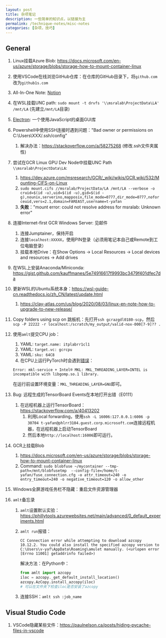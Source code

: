 ```yaml
---
layout: post
title: 杂项笔记
description: 一些简单的知识点，以链接为主
permalink: /technique-notes/misc-notes
categories: [杂项，技巧]
---
```


## General

1. Linux挂载Azure Blob: <https://docs.microsoft.com/en-us/azure/storage/blobs/storage-how-to-mount-container-linux>
2. 使用VSCode在线浏览GitHub仓库：在仓库的GitHub目录下，将`github.com`改为`github1s.com`
3. All-In-One Note: [Notion](https://www.notion.so/zh-cn)
4. 在WSL挂载UNC path: `sudo mount -t drvfs '\\msralab\ProjectData\LA' /mnt/LA` (先建立`/mnt/LA`目录)
5. [Electron](https://www.electronjs.org/): 一个使用JavaScript的桌面GUI库
6. Powershell中使用SSH连接时遇到问题："Bad owner or permissions on C:\Users\XXX/.ssh/config"
   1. 解决办法：<https://stackoverflow.com/a/58275268> (修改.ssh文件夹属性)
7. 尝试在GCR Linux GPU Dev Node中挂载UNC Path `\\msralab\ProjectData\LA`:
   1. <https://dev.azure.com/msresearch/GCR/_wiki/wikis/GCR.wiki/532/Mounting-CIFS-on-Linux>
   2. `sudo mount.cifs //msralab/ProjectData/LA /mnt/LA --verbose -o cruid=$(id -u),uid=$(id -u),gid=$(id -g),nounix,serverino,mapposix,file_mode=0777,dir_mode=0777,noforceuid,vers=2.1,domain=FAREAST,username=t-yafan`
   3. **失败**："mount error: could not resolve address for msralab: Unknown error"
8. 连接Internet-first GCR Windows Server: 见邮件
   1. 连接Jumptainer，保持开启
   2. 连接`localhost:XXXXX`，使用PIN登录（必须用笔记本自己或Remote到工位电脑登录）
   3. 挂载本地Drive：在Show Options -> Local Resources -> Local devices and resources -> Add drives
9. 在WSL上安装Anaconda/Miniconda: <https://gist.github.com/kauffmanes/5e74916617f9993bc3479f401dfec7da>
10. 更新WSL的Ubuntu系统本身：<https://wsl-guide-cn.readthedocs.io/zh_CN/latest/update.html>
    1. <https://clay-atlas.com/us/blog/2020/08/03/linux-en-note-how-to-upgrade-to-new-release/>
11. Copy folders using scp on 跳板机：先打开`ssh gcrazgdl0180-scp`，然后`scp -P 22222 -r localhost:/scratch/my_output/valid-nox-000[7-9]?? .`
12. 使用`amlt`提交CPU job：
    1. YAML: `target.name: itplabrr1cl1`
    2. YAML: `target.vc: gcrcpu`
    3. YAML: `sku: 64C8`
    4. 在CPU上运行PyTorch时会遇到[错误](https://github.com/pytorch/pytorch/issues/37377)：

      ```text
      Error: mkl-service + Intel® MKL: MKL_THREADING_LAYER=INTEL is incompatible with libgomp.so.1 library.
      ```

      在运行前设置环境变量：`MKL_THREADING_LAYER=GNU`即可。
13. Bug: 远程生成的TensorBoard Events在本地打开出错（E0111）
    1. 在远程机器上运行TensorBoard：<https://stackoverflow.com/a/40413202>
       1. 利用Local forwarding，使用`ssh -L 16006:127.0.0.1:6006 -p 30704 t-yafan@phlrr3104.guest.corp.microsoft.com`连接远程机器，在远程机器上启动TensorBoard
       2. 然后本地`http://localhost:16006`即可运行。
14. GCR上挂载Blob
    1. <https://docs.microsoft.com/en-us/azure/storage/blobs/storage-how-to-mount-container-linux>
    2. Command: `sudo blobfuse ~/mycontainer --tmp-path=/mnt/blobfusetmp  --config-file=/home/t-yafan/fuse_connection.cfg -o attr_timeout=240 -o entry_timeout=240 -o negative_timeout=120 -o allow_other`
15. Windows全屏游戏任务栏不隐藏：重启文件资源管理器
16. `amlt`备忘录
    1. `amlt`设置默认实验：<https://phillytools.azurewebsites.net/main/advanced/0_default_experiments.html>
    2. `amlt run`报错：

        ```text
        CC Connection error while attempting to download azcopy 10.12.2. You could also install the specified azcopy version to C:\Users\v-yaf\AppData\Roaming\amulet manually. (<urlopen error [Errno 11001] getaddrinfo failed>)
        ```

        解决方法：在Python中：

        ```python
        from amlt import azcopy
        iloc = azcopy._get_default_install_location()
        azcopy.AzCopy.install_azcopy(iloc)
        # 可以在文件夹下检查iloc是否安装了azcopy
        ```

    3. 连接SSH：`amlt ssh :job_name`

## Visual Studio Code

1. VSCode隐藏某些文件：<https://paulnelson.ca/posts/hiding-pycache-files-in-vscode>
